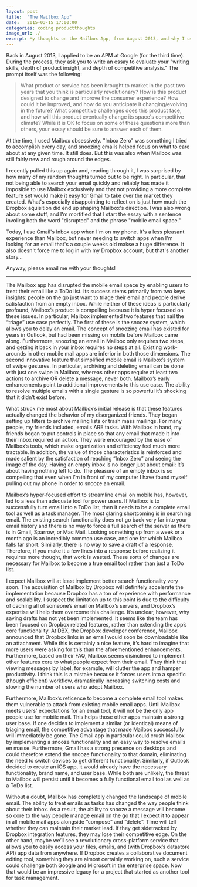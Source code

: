 ```yaml
---
layout: post
title:  "The Mailbox App"
date:   2015-03-15 17:00:00
categories: coding productthoughts
image_url: ./
excerpt: My thoughts on the Mailbox App, from August 2013, and why I use Gmail's Inbox App now.
---
```

Back in August 2013, I applied to be an APM at Google (for the third time). During the process, they ask you to write an essay to evaluate your "writing skills, depth of product insight, and depth of competitive analysis." The prompt itself was the following:

> What product or service has been brought to market in the past two years that you think is particularly revolutionary? How is this product designed to change and improve the consumer experience? How could it be improved, and how do you anticipate it changing/evolving in the future? What competitive challenges does this product face, and how will this product eventually change its space's competitive climate? While it is OK to focus on some of these questions more than others, your essay should be sure to answer each of them.

At the time, I used Mailbox obsessively. "Inbox Zero" was something I tried to accomplish every day, and snoozing emails helped focus on what to care about at any given time. It still does. But this was also when Mailbox was still fairly new and rough around the edges.

I recently pulled this up again and, reading through it, I was surprised by how many of my random thoughts turned out to be right. In particular, that not being able to search your email quickly and reliably has made it imposible to use Mailbox exclusively and that not providing a more complete feature set would make it easy for Gmail to take over the market they created. What's especially disappointing to reflect on is just how much the Dropbox aquisition did end up shaping Mailbox's direction. I was also wrong about some stuff, and I'm mortified that I start the essay with a sentence involing both the word "disrupted" and the phrase "mobile email space."

Today, I use Gmail's Inbox app when I'm on my phone. It's a less pleasant experience than Mailbox, but never needing to switch apps when I'm looking for an email that's a couple weeks old makse a huge difference. It also doesn't force me to log in with my Dropbox account, but that's another story...

Anyway, please email me with your thoughts!

* * *

The Mailbox app has disrupted the mobile email space by enabling users to treat their email like a ToDo list. Its success stems primarily from two keys insights: people on the go just want to triage their email and people derive satisfaction from an empty inbox. While neither of these ideas is particularly profound, Mailbox’s product is compelling because it is hyper focused on these issues. In particular, Mailbox implemented two features that nail the “triage” use case perfectly. The first of these is the snooze system, which allows you to delay an email. The concept of snoozing email has existed for years in Outlook, but had been missing on mobile before Mailbox came along. Furthermore, snoozing an email in Mailbox only requires two steps, and getting it back in your inbox requires no steps at all. Existing work-arounds in other mobile mail apps are inferior in both those dimensions. The second innovative feature that simplified mobile email is Mailbox’s system of swipe gestures. In particular, archiving and deleting email can be done with just one swipe in Mailbox, whereas other apps require at least two actions to archive OR delete a message, never both. Mailbox’s early enhancements point to additional improvements to this use case. The ability to resolve multiple emails with a single gesture is so powerful it’s shocking that it didn’t exist before.

What struck me most about Mailbox’s initial release is that these features actually changed the behavior of my disorganized friends. They began setting up filters to archive mailing lists or trash mass mailings. For many people, my friends included, emails ARE tasks. With Mailbox in hand, my friends began to put controls in place so that any email that made it into their inbox required an action. They were encouraged by the ease of Mailbox’s tools, which make organization and efficiency feel much more tractable. In addition, the value of those characteristics is reinforced and made salient by the satisfaction of reaching “Inbox Zero” and seeing the image of the day. Having an empty inbox is no longer just about email: it’s about having nothing left to do. The pleasure of an empty inbox is so compelling that even when I’m in front of my computer I have found myself pulling out my phone in order to snooze an email.

Mailbox’s hyper-focused effort to streamline email on mobile has, however, led to a less than adequate tool for power users. If Mailbox is to successfully turn email into a ToDo list, then it needs to be a complete email tool as well as a task manager. The most glaring shortcoming is in searching email. The existing search functionality does not go back very far into your email history and there is no way to force a full search of the server as there is in Gmail, Sparrow, or Mac Mail. Looking something up from a week or a month ago is an incredibly common use case, and one for which Mailbox falls far short. Similarly, there is no way to save a draft of a response. Therefore, if you make it a few lines into a response before realizing it requires more thought, that work is wasted. These sorts of changes are necessary for Mailbox to become a true email tool rather than just a ToDo list.

I expect Mailbox will at least implement better search functionality very soon. The acquisition of Mailbox by Dropbox will definitely accelerate the implementation because Dropbox has a ton of experience with performance and scalability. I suspect the limitation up to this point is due to the difficulty of caching all of someone’s email on Mailbox’s servers, and Dropbox’s expertise will help them overcome this challenge. It’s unclear, however, why saving drafts has not yet been implemented. It seems like the team has been focused on Dropbox related features, rather than extending the app’s core functionality. At DBX, the Dropbox developer conference, Mailbox announced that Dropbox links in an email would soon be downloadable like an attachment. While this is certainly a nice feature, it’s hard to imagine that more users were asking for this than the aforementioned enhancements. Furthermore, based on their FAQ, Mailbox seems disinclined to implement other features core to what people expect from their email. They think that viewing messages by label, for example, will clutter the app and hamper productivity. I think this is a mistake because it forces users into a specific (though efficient) workflow, dramatically increasing switching costs and slowing the number of users who adopt Mailbox.

Furthermore, Mailbox’s reticence to become a complete email tool makes them vulnerable to attack from existing mobile email apps. Until Mailbox meets users’ expectations for an email tool, it will not be the only app people use for mobile mail. This helps those other apps maintain a strong user base. If one decides to implement a similar (or identical) means of triaging email, the competitive advantage that made Mailbox successfully will immediately be gone. The Gmail app in particular could crush Mailbox by implementing a snooze functionality and an easy way to resolve emails en masse. Furthermore, Gmail has a strong presence on desktops and could therefore extend the snooze functionality to that domain, eliminating the need to switch devices to get different functionality. Similarly, if Outlook decided to create an iOS app, it would already have the necessary functionality, brand name, and user base. While both are unlikely, the threat to Mailbox will persist until it becomes a fully functional email tool as well as a ToDo list.

Without a doubt, Mailbox has completely changed the landscape of mobile email. The ability to treat emails as tasks has changed the way people think about their inbox. As a result, the ability to snooze a message will become so core to the way people manage email on the go that I expect it to appear in all mobile mail apps alongside “compose” and “delete”. Time will tell whether they can maintain their market lead. If they get sidetracked by Dropbox integration features, they may lose their competitive edge. On the other hand, maybe we’ll see a revolutionary cross-platform service that allows you to easily access your files, emails, and (with Dropbox’s datastore API) app data from anywhere. If Dropbox creates a collaborative document editing tool, something they are almost certainly working on, such a service could challenge both Google and Microsoft in the enterprise space. Now that would be an impressive legacy for a project that started as another tool for task management.
